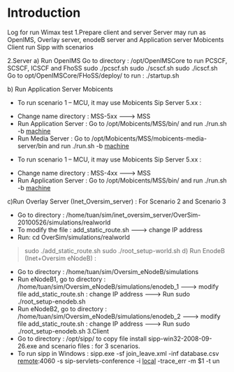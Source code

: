 # Introduction #

Log for run Wimax test
1.Prepare client and server
Server may run as OpenIMS, Overlay server, enodeB server and Application server Mobicents
Client run Sipp with scenarios

2.Server
a) Run OpenIMS
Go to directory : /opt/OpenIMSCore to run PCSCF, SCSCF, ICSCF and FhoSS
sudo ./pcscf.sh
sudo ./scscf.sh
sudo ./icscf.sh
Go to opt/OpenIMSCore/FHoSS/deploy/ to run : ./startup.sh

b) Run Application Server Mobicents
+ To run scenario 1 – MCU, it may use Mobicents Sip Server 5.xx :
- Change name directory : MSS-5xx ---> MSS
- Run Application Server :  Go to /opt/Mobicents/MSS/bin/ and run ./run.sh -b [machine](IP.md)
- Run Media Server : Go to /opt/Mobicents/MSS/mobicents-media-server/bin and run ./run.sh -b [machine](IP.md)
+ To run scenario 1 – MCU, it may use Mobicents Sip Server 5.xx :
- Change name directory : MSS-4xx ---> MSS
- Run Application Server :  Go to /opt/Mobicents/MSS/bin/ and run ./run.sh -b [machine](IP.md)

c)Run Overlay Server (Inet\_Oversim\_server) : For Scenario 2 and Scenario 3
+ Go to directory : /home/tuan/sim/inet\_oversim\_server/OverSim-20100526/simulations/realworld
+ To modify the file : add\_static\_route.sh ---> change IP address
+ Run: cd OverSim/simulations/realworld
> sudo ./add\_static\_route.sh
> sudo ./root\_setup-world.sh
> d) Run EnodeB (Inet+Oversim eNodeB) :
+ Go to directory : /home/tuan/sim/Oversim\_eNodeB/simulations
+ Run eNodeB1, go to directory :  /home/tuan/sim/Oversim\_eNodeB/simulations/enodeb\_1 ---> modify file add\_static\_route.sh : change IP address  ---> Run sudo ./root\_setup-enodeb.sh
+ Run eNodeB2, go to directory :  /home/tuan/sim/Oversim\_eNodeB/simulations/enodeb\_2 ---> modify file add\_static\_route.sh : change IP address  ---> Run sudo ./root\_setup-enodeb.sh
3.Client
+ Go to directory : /opt/sipp/ to copy file install sipp-win32-2008-09-26.exe and scenario files : for 3 scenarios.
+ To run sipp in Windows : sipp.exe -sf join\_leave.xml -inf database.csv [remote](IP.md):4060 -s sip-servlets-conference -i [local](IP.md) -trace\_err -m $1 -t un